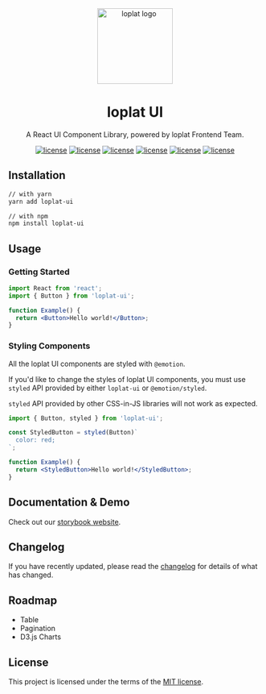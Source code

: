 <div align="center">

<a href="https://loplat.com/" rel="noopener" target="_blank">
  <img width="150" src="https://loplat.com/images/loplat-logo.png" alt="loplat logo">
</a>

<h1>loplat UI</h1>

A React UI Component Library, powered by loplat Frontend Team.

[![license](https://badgen.net/github/license/loplat/loplat-ui)](https://github.com/loplat/loplat-ui/blob/main/LICENSE)
[![license](https://badgen.net/npm/v/loplat-ui)](https://www.npmjs.com/package/loplat-ui)
[![license](https://badgen.net/bundlephobia/minzip/loplat-ui)](https://bundlephobia.com/package/loplat-ui)
[![license](https://badgen.net/npm/types/loplat-ui)](https://www.npmjs.com/package/loplat-ui)
[![license](https://badgen.net/bundlephobia/tree-shaking/loplat-ui)](https://bundlephobia.com/package/loplat-ui)
[![license](https://badgen.net/npm/dt/loplat-ui)](https://www.npmjs.com/package/loplat-ui)

</div>

## Installation

```sh
// with yarn
yarn add loplat-ui

// with npm
npm install loplat-ui
```

## Usage

### Getting Started

```jsx
import React from 'react';
import { Button } from 'loplat-ui';

function Example() {
  return <Button>Hello world!</Button>;
}
```

### Styling Components

All the loplat UI components are styled with `@emotion`.

If you'd like to change the styles of loplat UI components, you must use `styled` API provided by either `loplat-ui` or `@emotion/styled`.

`styled` API provided by other CSS-in-JS libraries will not work as expected.

```jsx
import { Button, styled } from 'loplat-ui';

const StyledButton = styled(Button)`
  color: red;
`;

function Example() {
  return <StyledButton>Hello world!</StyledButton>;
}
```

## Documentation & Demo

Check out our [storybook website](https://ui.loplat.com/).

## Changelog

If you have recently updated, please read the [changelog](https://github.com/loplat/loplat-ui/blob/main/CHANGELOG.md) for details of what has changed.

## Roadmap

- Table
- Pagination
- D3.js Charts

## License

This project is licensed under the terms of the [MIT license](https://github.com/loplat/loplat-ui/blob/main/LICENSE).
